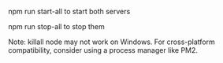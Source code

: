 npm run start-all to start both servers

npm run stop-all to stop them

Note: killall node may not work on Windows. For cross-platform compatibility, consider using a process manager like PM2.
